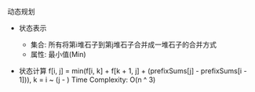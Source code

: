动态规划

* 状态表示
    * 集合: 所有将第i堆石子到第j堆石子合并成一堆石子的合并方式
    * 属性: 最小值(Min)

* 状态计算 f[i, j] = min(f[i, k] + f[k + 1, j] + (prefixSums[j] - prefixSums[i - 1])), k = i ~ (j - )
    Time Complexity:    O(n ^ 3)